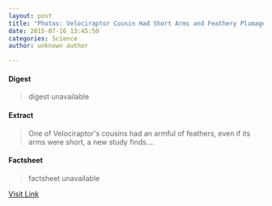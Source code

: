 ```yaml
---
layout: post
title: "Photos: Velociraptor Cousin Had Short Arms and Feathery Plumage"
date: 2015-07-16 13:45:50
categories: Science
author: unknown author

---
```



#### Digest
>digest unavailable

#### Extract
>One of Velociraptor's cousins had an armful of feathers, even if its arms were short, a new study finds....

#### Factsheet
>factsheet unavailable

[Visit Link](http://www.livescience.com/51572-feathered-velociraptor-cousin-photos.html)


